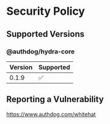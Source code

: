 # Security Policy

## Supported Versions

### @authdog/hydra-core

| Version | Supported          |
| ------- | ------------------ |
| 0.1.9   | :white_check_mark: |

## Reporting a Vulnerability

https://www.authdog.com/whitehat
